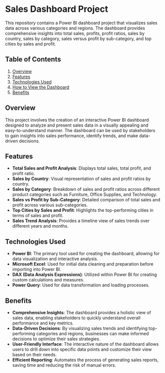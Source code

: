 # Sales Dashboard Project

This repository contains a Power BI dashboard project that visualizes sales data across various categories and regions. The dashboard provides comprehensive insights into total sales, profits, profit ratios, sales by country, sales by category, sales versus profit by sub-category, and top cities by sales and profit.

## Table of Contents
1. [Overview](#overview)
2. [Features](#features)
3. [Technologies Used](#technologies-used)
4. [How to View the Dashboard](#how-to-view-the-dashboard)
5. [Benefits](#benefits)

## Overview
This project involves the creation of an interactive Power BI dashboard designed to analyze and present sales data in a visually appealing and easy-to-understand manner. The dashboard can be used by stakeholders to gain insights into sales performance, identify trends, and make data-driven decisions.

## Features
- **Total Sales and Profit Analysis**: Displays total sales, total profit, and profit ratio.
- **Sales by Country**: Visual representation of sales and profit ratios by country.
- **Sales by Category**: Breakdown of sales and profit ratios across different product categories such as Furniture, Office Supplies, and Technology.
- **Sales vs Profit by Sub-Category**: Detailed comparison of total sales and profit across various sub-categories.
- **Top Cities by Sales and Profit**: Highlights the top-performing cities in terms of sales and profit.
- **Sales Trend Analysis**: Provides a timeline view of sales trends over different years and months.

## Technologies Used
- **Power BI**: The primary tool used for creating the dashboard, allowing for data visualization and interactive analysis.
- **Microsoft Excel**: Used for initial data cleaning and preparation before importing into Power BI.
- **DAX (Data Analysis Expressions)**: Utilized within Power BI for creating custom calculations and measures.
- **Power Query**: Used for data transformation and loading processes.

## Benefits
- **Comprehensive Insights**: The dashboard provides a holistic view of sales data, enabling stakeholders to quickly understand overall performance and key metrics.
- **Data-Driven Decisions**: By visualizing sales trends and identifying top-performing categories and regions, businesses can make informed decisions to optimize their sales strategies.
- **User-Friendly Interface**: The interactive nature of the dashboard allows users to drill down into specific data points and customize their view based on their needs.
- **Efficient Reporting**: Automates the process of generating sales reports, saving time and reducing the risk of manual errors.


